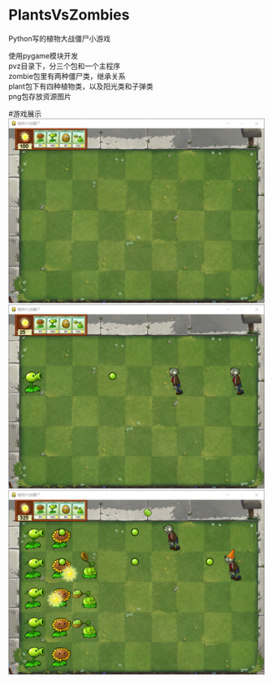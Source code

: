 # PlantsVsZombies
Python写的植物大战僵尸小游戏

使用pygame模块开发<br>
pvz目录下，分三个包和一个主程序<br>
zombie包里有两种僵尸类，继承关系<br>
plant包下有四种植物类，以及阳光类和子弹类<br>
png包存放资源图片

#游戏展示
![](pvz/png/md/20210820131925.png)
![](pvz/png/md/20210820131948.png)
![](pvz/png/md/20210820132137.png)
